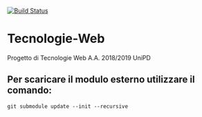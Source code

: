[![Build Status](https://travis-ci.org/frncscdf/Tecnologie-Web.svg?branch=master)](https://travis-ci.org/frncscdf/Tecnologie-Web)

# Tecnologie-Web
Progetto di Tecnologie Web A.A. 2018/2019 UniPD

## Per scaricare il modulo esterno utilizzare il comando:
```
git submodule update --init --recursive
```